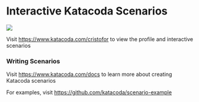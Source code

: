 # Interactive Katacoda Scenarios

[![](http://shields.katacoda.com/katacoda/cristofor/count.svg)](https://www.katacoda.com/cristofor "Get your profile on Katacoda.com")

Visit https://www.katacoda.com/cristofor to view the profile and interactive scenarios

### Writing Scenarios
Visit https://www.katacoda.com/docs to learn more about creating Katacoda scenarios

For examples, visit https://github.com/katacoda/scenario-example
